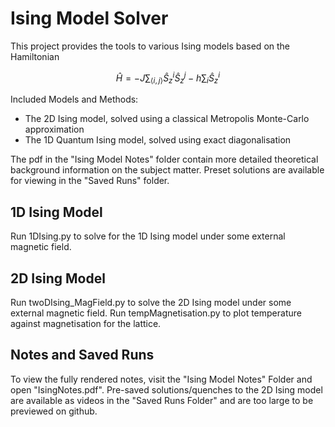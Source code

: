 # Ising Model Solver
This project provides the tools to various Ising models based on the Hamiltonian

$$\hat{H}=-J\sum_{\langle i,j\rangle} \hat{S}_z^i\hat{S}_z^j-h\sum_i\hat{S}_z^i$$

Included Models and Methods:
- The 2D Ising model, solved using a classical Metropolis Monte-Carlo approximation
- The 1D Quantum Ising model, solved using exact diagonalisation

The pdf in the "Ising Model Notes" folder contain more detailed theoretical background information on the subject matter. Preset solutions are available for viewing in the "Saved Runs" folder. 

## 1D Ising Model 
Run 1DIsing.py to solve for the 1D Ising model under some external magnetic field. 

## 2D Ising Model 
Run twoDIsing_MagField.py to solve the 2D Ising model under some external magnetic field. Run tempMagnetisation.py to plot temperature against magnetisation for the lattice. 

## Notes and Saved Runs
To view the fully rendered notes, visit the "Ising Model Notes" Folder and open "IsingNotes.pdf". Pre-saved solutions/quenches to the 2D Ising model are available as videos in the "Saved Runs Folder" and are too large
to be previewed on github. 

